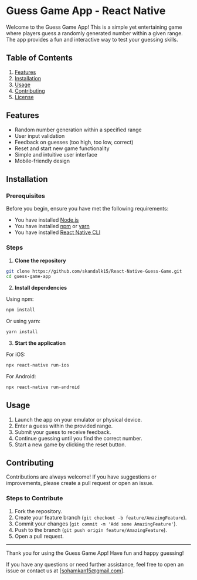 # Guess Game App - React Native

Welcome to the Guess Game App! This is a simple yet entertaining game where players guess a randomly generated number within a given range. The app provides a fun and interactive way to test your guessing skills.

## Table of Contents
1. [Features](#features)
2. [Installation](#installation)
3. [Usage](#usage)
4. [Contributing](#contributing)
5. [License](#license)

## Features

- Random number generation within a specified range
- User input validation
- Feedback on guesses (too high, too low, correct)
- Reset and start new game functionality
- Simple and intuitive user interface
- Mobile-friendly design

## Installation

### Prerequisites

Before you begin, ensure you have met the following requirements:

- You have installed [Node.js](https://nodejs.org/en/download/)
- You have installed [npm](https://www.npmjs.com/get-npm) or [yarn](https://classic.yarnpkg.com/en/docs/install)
- You have installed [React Native CLI](https://reactnative.dev/docs/environment-setup)

### Steps

1. **Clone the repository**

```bash
git clone https://github.com/skandalk15/React-Native-Guess-Game.git
cd guess-game-app
```

2. **Install dependencies**

Using npm:
```bash
npm install
```

Or using yarn:
```bash
yarn install
```

3. **Start the application**

For iOS:
```bash
npx react-native run-ios
```

For Android:
```bash
npx react-native run-android
```

## Usage

1. Launch the app on your emulator or physical device.
2. Enter a guess within the provided range.
3. Submit your guess to receive feedback.
4. Continue guessing until you find the correct number.
5. Start a new game by clicking the reset button.

## Contributing

Contributions are always welcome! If you have suggestions or improvements, please create a pull request or open an issue.

### Steps to Contribute

1. Fork the repository.
2. Create your feature branch (`git checkout -b feature/AmazingFeature`).
3. Commit your changes (`git commit -m 'Add some AmazingFeature'`).
4. Push to the branch (`git push origin feature/AmazingFeature`).
5. Open a pull request.

---

Thank you for using the Guess Game App! Have fun and happy guessing!

If you have any questions or need further assistance, feel free to open an issue or contact us at [sohamkan15@gmail.com].
